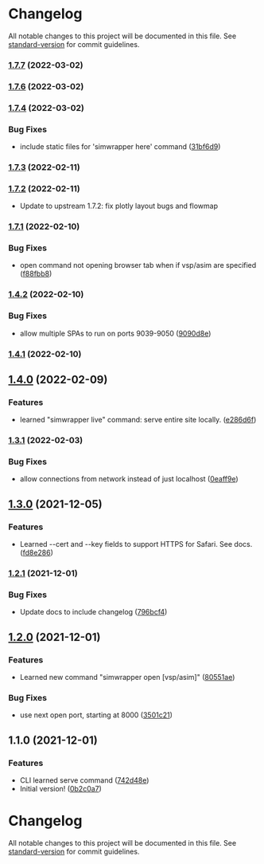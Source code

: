 # Changelog

All notable changes to this project will be documented in this file. See [standard-version](https://github.com/conventional-changelog/standard-version) for commit guidelines.

### [1.7.7](https://github.com/simwrapper/simwrapper-python-tools/compare/v1.7.6...v1.7.7) (2022-03-02)

### [1.7.6](https://github.com/simwrapper/simwrapper-python-tools/compare/v1.7.5...v1.7.6) (2022-03-02)

### [1.7.4](https://github.com/simwrapper/simwrapper-python-tools/compare/v1.7.1...v1.7.4) (2022-03-02)


### Bug Fixes

* include static files for 'simwrapper here' command ([31bf6d9](https://github.com/simwrapper/simwrapper-python-tools/commit/31bf6d948a971eb34438194ca0affa4b18685435))

### [1.7.3](https://github.com/simwrapper/simwrapper-python-tools/compare/v1.7.1...v1.7.3) (2022-02-11)

### [1.7.2](https://github.com/simwrapper/simwrapper-python-tools/compare/v1.7.1...v1.7.2) (2022-02-11)

* Update to upstream 1.7.2: fix plotly layout bugs and flowmap

### [1.7.1](https://github.com/simwrapper/simwrapper-python-tools/compare/v1.4.2...v1.7.1) (2022-02-10)


### Bug Fixes

* open command not opening browser tab when if vsp/asim are specified ([f88fbb8](https://github.com/simwrapper/simwrapper-python-tools/commit/f88fbb81ffa6878c25cc14adc1f6266dab7a0c1c))

### [1.4.2](https://github.com/simwrapper/simwrapper-python-tools/compare/v1.4.0...v1.4.2) (2022-02-10)


### Bug Fixes

* allow multiple SPAs to run on ports 9039-9050 ([9090d8e](https://github.com/simwrapper/simwrapper-python-tools/commit/9090d8e8832be3305ce667ec9336dac8071cd04a))

### [1.4.1](https://github.com/simwrapper/simwrapper-python-tools/compare/v1.4.0...v1.4.1) (2022-02-10)

## [1.4.0](https://github.com/simwrapper/simwrapper-python-tools/compare/v1.3.1...v1.4.0) (2022-02-09)


### Features

* learned "simwrapper live" command: serve entire site locally. ([e286d6f](https://github.com/simwrapper/simwrapper-python-tools/commit/e286d6fb58d8349189c13735038bb01a5aa211e9))

### [1.3.1](https://github.com/simwrapper/simwrapper-python-tools/compare/v1.3.0...v1.3.1) (2022-02-03)


### Bug Fixes

* allow connections from network instead of just localhost ([0eaff9e](https://github.com/simwrapper/simwrapper-python-tools/commit/0eaff9e7f191b2cefe8bfbd44e1c78f16c0df064))

## [1.3.0](https://github.com/simwrapper/simwrapper-python-tools/compare/v1.2.1...v1.3.0) (2021-12-05)


### Features

* Learned --cert and --key fields to support HTTPS for Safari. See docs. ([fd8e286](https://github.com/simwrapper/simwrapper-python-tools/commit/fd8e2864e31de71e1fb27a750dcd6ad1ef64a71d))

### [1.2.1](https://github.com/simwrapper/simwrapper-python-tools/compare/v1.2.0...v1.2.1) (2021-12-01)


### Bug Fixes

* Update docs to include changelog ([796bcf4](https://github.com/simwrapper/simwrapper-python-tools/commit/796bcf4458e3d78b084642587c369f6740548ba2))

## [1.2.0](https://github.com/simwrapper/simwrapper-python-tools/compare/v1.1.0...v1.2.0) (2021-12-01)


### Features

* Learned new command "simwrapper open [vsp/asim]" ([80551ae](https://github.com/simwrapper/simwrapper-python-tools/commit/80551ae95d6d68166ef064b405c080220824d6b7))


### Bug Fixes

* use next open port, starting at 8000 ([3501c21](https://github.com/simwrapper/simwrapper-python-tools/commit/3501c21b249121d951a10e03b05da77613846645))

## 1.1.0 (2021-12-01)


### Features

* CLI learned serve command ([742d48e](https://github.com/simwrapper/simwrapper-python-tools/commit/742d48ea68fdf63d695239f0a33121e1a35db34c))
* Initial version! ([0b2c0a7](https://github.com/simwrapper/simwrapper-python-tools/commit/0b2c0a7b03f929aed2f35d720df5190a0b6b94b9))

# Changelog

All notable changes to this project will be documented in this file. See [standard-version](https://github.com/conventional-changelog/standard-version) for commit guidelines.
